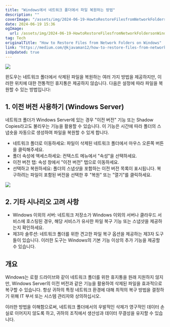 ```yaml
---
title: "Windows에서 네트워크 폴더에서 파일 복원하는 방법"
description: ""
coverImage: "/assets/img/2024-06-19-HowtoRestoreFilesfromNetworkFoldersonWindows_0.png"
date: 2024-06-19 15:36
ogImage:
  url: /assets/img/2024-06-19-HowtoRestoreFilesfromNetworkFoldersonWindows_0.png
tag: Tech
originalTitle: "How to Restore Files from Network Folders on Windows"
link: "https://medium.com/@kjavaman12/how-to-restore-files-from-network-folders-on-windows-907bf6a067bb"
isUpdated: true
---
```


<img src="/assets/img/2024-06-19-HowtoRestoreFilesfromNetworkFoldersonWindows_0.png" />

윈도우는 네트워크 폴더에서 삭제된 파일을 복원하는 여러 가지 방법을 제공하지만, 이러한 위치에 대한 전통적인 휴지통은 제공하지 않습니다. 다음은 설정에 따라 파일을 복원할 수 있는 방법입니다:

## 1. 이전 버전 사용하기 (Windows Server)

네트워크 폴더가 Windows Server에 있는 경우 "이전 버전" 기능 또는 Shadow Copies라고도 불리우는 기능을 활용할 수 있습니다. 이 기능은 시간에 따라 폴더의 스냅숏을 자동으로 생성하여 파일을 복원할 수 있게 합니다.

<div class="content-ad"></div>

- 네트워크 폴더로 이동하세요: 파일이 삭제된 네트워크 폴더에서 마우스 오른쪽 버튼을 클릭해주세요.
- 폴더 속성에 액세스하세요: 컨텍스트 메뉴에서 "속성"을 선택하세요.
- 이전 버전 탭: 속성 창에서 "이전 버전" 탭으로 이동하세요.
- 선택하고 복원하세요: 폴더의 스냅샷을 포함하는 이전 버전 목록이 표시됩니다. 복구하려는 파일이 포함된 버전을 선택한 후 "복원" 또는 "열기"를 클릭하세요.

<img src="/assets/img/2024-06-19-HowtoRestoreFilesfromNetworkFoldersonWindows_1.png" />

## 2. 기타 시나리오 고려 사항

- Windows 이외의 서버: 네트워크 저장소가 Windows 이외의 서버나 클라우드 서비스에 호스팅된 경우, 해당 서비스가 유사한 파일 복구 기능 또는 스냅샷을 제공하는지 확인하세요.
- 제3자 솔루션: 네트워크 폴더를 위한 견고한 파일 복구 옵션을 제공하는 제3자 도구들이 있습니다. 이러한 도구는 Windows의 기본 기능 이상의 추가 기능을 제공할 수 있습니다.

<div class="content-ad"></div>

## 개요

Windows는 로컬 드라이브와 같이 네트워크 폴더를 위한 휴지통을 원래 지원하지 않지만, Windows Server의 이전 버전과 같은 기능을 활용하여 삭제된 파일을 효과적으로 복구할 수 있습니다. 항상 귀하의 특정 네트워크 환경에 대해 최적의 복구 방법을 결정하기 위해 IT 부서 또는 시스템 관리자와 상의하십시오.

이러한 방법을 이해함으로써, 네트워크 폴더에서의 우발적인 삭제가 영구적인 데이터 손실로 이어지지 않도록 하고, 귀하의 조직에서 생산성과 데이터 무결성을 유지할 수 있습니다.
